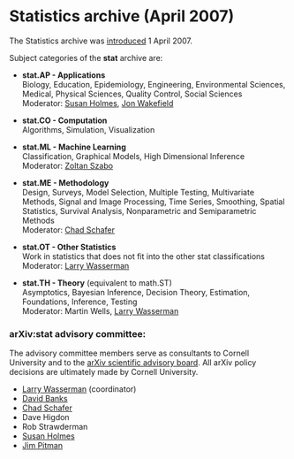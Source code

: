 Statistics archive (April 2007)
===============================

The Statistics archive was [introduced](stat_announce) 1 April 2007.

Subject categories of the **stat** archive are:

*   **stat.AP - Applications**  
    Biology, Education, Epidemiology, Engineering, Environmental Sciences, Medical, Physical Sciences, Quality Control, Social Sciences  
    Moderator: [Susan Holmes](http://www-stat.stanford.edu/~susan/), [Jon Wakefield](http://faculty.washington.edu/jonno/cv.html)
*   **stat.CO - Computation**  
    Algorithms, Simulation, Visualization  
    
*   **stat.ML - Machine Learning**  
    Classification, Graphical Models, High Dimensional Inference  
    Moderator: [Zoltan Szabo](http://www.cmap.polytechnique.fr/~zoltan.szabo/)
*   **stat.ME - Methodology**  
    Design, Surveys, Model Selection, Multiple Testing, Multivariate Methods, Signal and Image Processing, Time Series, Smoothing, Spatial Statistics, Survival Analysis, Nonparametric and Semiparametric Methods  
    Moderator: [Chad Schafer](http://www.stat.cmu.edu/~cschafer/)
*   **stat.OT - Other Statistics**  
    Work in statistics that does not fit into the other stat classifications  
    Moderator: [Larry Wasserman](http://www.stat.cmu.edu/~larry/)
*   **stat.TH - Theory** (equivalent to math.ST)  
    Asymptotics, Bayesian Inference, Decision Theory, Estimation, Foundations, Inference, Testing  
    Moderator: Martin Wells, [Larry Wasserman](http://www.stat.cmu.edu/~larry/)

### arXiv:stat advisory committee:

The advisory committee members serve as consultants to Cornell University and to the [arXiv scientific advisory board](/help/scientific_ad_board). All arXiv policy decisions are ultimately made by Cornell University.

*   [Larry Wasserman](http://www.stat.cmu.edu/~larry/) (coordinator)
*   [David Banks](http://www.stat.duke.edu/~banks/)
*   [Chad Schafer](http://www.stat.cmu.edu/~cschafer/)
*   Dave Higdon
*   Rob Strawderman
*   [Susan Holmes](http://www-stat.stanford.edu/~susan/)
*   [Jim Pitman](http://www.stat.berkeley.edu/~pitman/)
